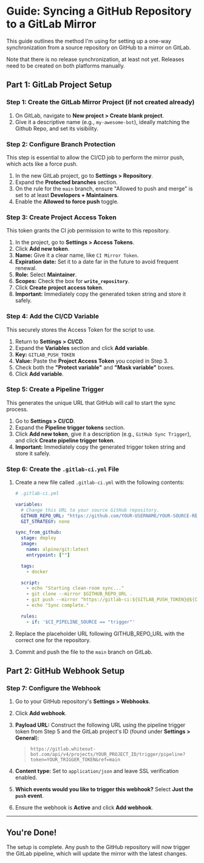 # Guide: Syncing a GitHub Repository to a GitLab Mirror

This guide outlines the method I'm using for setting up a one-way synchronization from a source repository on GitHub to a mirror on GitLab.

Note that there is no release synchronization, at least not yet. Releases need to be created on both platforms manually.

## Part 1: GitLab Project Setup

### Step 1: Create the GitLab Mirror Project (if not created already)
1.  On GitLab, navigate to **New project > Create blank project**.
2.  Give it a descriptive name (e.g., `my-awesome-bot`), ideally matching the Github Repo, and set its visibility.

### Step 2: Configure Branch Protection
This step is essential to allow the CI/CD job to perform the mirror push, which acts like a force push.

1.  In the new GitLab project, go to **Settings > Repository**.
2.  Expand the **Protected branches** section.
3.  On the rule for the `main` branch, ensure "Allowed to push and merge" is set to at least **Developers + Maintainers**.
4.  Enable the **Allowed to force push** toggle.

### Step 3: Create Project Access Token
This token grants the CI job permission to write to this repository.

1.  In the project, go to **Settings > Access Tokens**.
2.  Click **Add new token**.
3.  **Name:** Give it a clear name, like `CI Mirror Token`.
4.  **Expiration date:** Set it to a date far in the future to avoid frequent renewal.
5.  **Role:** Select **Maintainer**.
6.  **Scopes:** Check the box for **`write_repository`**.
7.  Click **Create project access token**.
8.  **Important:** Immediately copy the generated token string and store it safely.

### Step 4: Add the CI/CD Variable
This securely stores the Access Token for the script to use.

1.  Return to **Settings > CI/CD**.
2.  Expand the **Variables** section and click **Add variable**.
3.  **Key:** `GITLAB_PUSH_TOKEN`
4.  **Value:** Paste the **Project Access Token** you copied in Step 3.
5.  Check both the **"Protect variable"** and **"Mask variable"** boxes.
6.  Click **Add variable**.

### Step 5: Create a Pipeline Trigger
This generates the unique URL that GitHub will call to start the sync process.

1.  Go to **Settings > CI/CD**.
2.  Expand the **Pipeline trigger tokens** section.
3.  Click **Add new token**, give it a description (e.g., `GitHub Sync Trigger`), and click **Create pipeline trigger token**.
4.  **Important:** Immediately copy the generated trigger token string and store it safely.

### Step 6: Create the `.gitlab-ci.yml` File

1.  Create a new file called `.gitlab-ci.yml` with the following contents:

    ```yaml
    # .gitlab-ci.yml

    variables:
      # Change this URL to your source GitHub repository.
      GITHUB_REPO_URL: "https://github.com/YOUR-USERNAME/YOUR-SOURCE-REPO.git"
      GIT_STRATEGY: none

    sync_from_github:
      stage: deploy
      image:
        name: alpine/git:latest
        entrypoint: [""]

      tags:
        - docker

      script:
        - echo "Starting clean-room sync..."
        - git clone --mirror $GITHUB_REPO_URL .
        - git push --mirror "https://gitlab-ci:${GITLAB_PUSH_TOKEN}@${CI_PROJECT_URL#https://}"
        - echo "Sync complete."

      rules:
        - if: '$CI_PIPELINE_SOURCE == "trigger"'
    ```
3.  Replace the placeholder URL following GITHUB_REPO_URL with the correct one for the repository.
4.  Commit and push the file to the `main` branch on GitLab.

## Part 2: GitHub Webhook Setup

### Step 7: Configure the Webhook
1.  Go to your GitHub repository's **Settings > Webhooks**.
2.  Click **Add webhook**.
3.  **Payload URL:** Construct the following URL using the pipeline trigger token from Step 5 and the GitLab project's ID (found under **Settings > General**):

    > `https://gitlab.whiteout-bot.com/api/v4/projects/YOUR_PROJECT_ID/trigger/pipeline?token=YOUR_TRIGGER_TOKEN&ref=main`

4.  **Content type:** Set to `application/json` and leave SSL verification enabled.
5.  **Which events would you like to trigger this webhook?** Select **Just the `push` event**.
6.  Ensure the webhook is **Active** and click **Add webhook**.

---

## You're Done!

The setup is complete. Any push to the GitHub repository will now trigger the GitLab pipeline, which will update the mirror with the latest changes.
